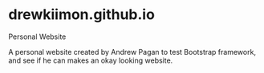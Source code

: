 # drewkiimon.github.io
Personal Website

A personal website created by Andrew Pagan to test Bootstrap framework, and see if he can makes an okay looking website.
